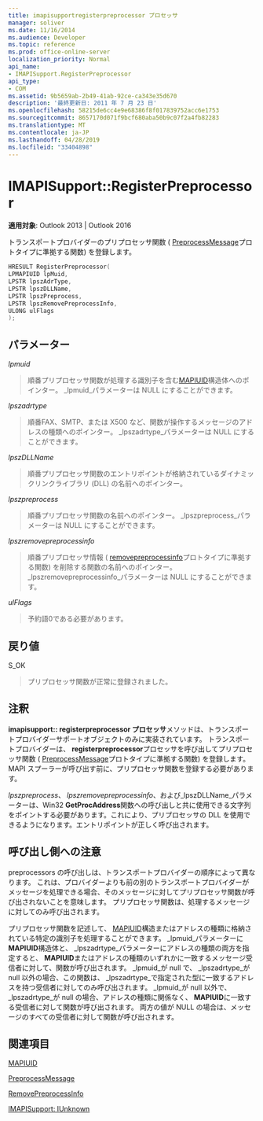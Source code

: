 ```yaml
---
title: imapisupportregisterpreprocessor プロセッサ
manager: soliver
ms.date: 11/16/2014
ms.audience: Developer
ms.topic: reference
ms.prod: office-online-server
localization_priority: Normal
api_name:
- IMAPISupport.RegisterPreprocessor
api_type:
- COM
ms.assetid: 9b5659ab-2b49-41ab-92ce-ca343e35d670
description: '最終更新日: 2011 年 7 月 23 日'
ms.openlocfilehash: 58215de6cc4e9e68386f8f017839752acc6e1753
ms.sourcegitcommit: 8657170d071f9bcf680aba50b9c07f2a4fb82283
ms.translationtype: MT
ms.contentlocale: ja-JP
ms.lasthandoff: 04/28/2019
ms.locfileid: "33404898"
---
```

# <a name="imapisupportregisterpreprocessor"></a>IMAPISupport::RegisterPreprocessor

  
  
**適用対象**: Outlook 2013 | Outlook 2016 
  
トランスポートプロバイダーのプリプロセッサ関数 ( [PreprocessMessage](preprocessmessage.md)プロトタイプに準拠する関数) を登録します。 
  
```cpp
HRESULT RegisterPreprocessor(
LPMAPIUID lpMuid,
LPSTR lpszAdrType,
LPSTR lpszDLLName,
LPSTR lpszPreprocess,
LPSTR lpszRemovePreprocessInfo,
ULONG ulFlags
);
```

## <a name="parameters"></a>パラメーター

 _lpmuid_
  
> 順番プリプロセッサ関数が処理する識別子を含む[MAPIUID](mapiuid.md)構造体へのポインター。 _lpmuid_パラメーターは NULL にすることができます。 
    
 _lpszadrtype_
  
> 順番FAX、SMTP、または X500 など、関数が操作するメッセージのアドレスの種類へのポインター。 _lpszadrtype_パラメーターは NULL にすることができます。 
    
 _lpszDLLName_
  
> 順番プリプロセッサ関数のエントリポイントが格納されているダイナミックリンクライブラリ (DLL) の名前へのポインター。
    
 _lpszpreprocess_
  
> 順番プリプロセッサ関数の名前へのポインター。 _lpszpreprocess_パラメーターは NULL にすることができます。 
    
 _lpszremovepreprocessinfo_
  
> 順番プリプロセッサ情報 ( [removepreprocessinfo](removepreprocessinfo.md)プロトタイプに準拠する関数) を削除する関数の名前へのポインター。 _lpszremovepreprocessinfo_パラメーターは NULL にすることができます。 
    
 _ulFlags_
  
> 予約語0である必要があります。
    
## <a name="return-value"></a>戻り値

S_OK 
  
> プリプロセッサ関数が正常に登録されました。
    
## <a name="remarks"></a>注釈

**imapisupport:: registerpreprocessor プロセッサ**メソッドは、トランスポートプロバイダーサポートオブジェクトのみに実装されています。 トランスポートプロバイダーは、 **registerpreprocessor**プロセッサを呼び出してプリプロセッサ関数 ( [PreprocessMessage](preprocessmessage.md)プロトタイプに準拠する関数) を登録します。 MAPI スプーラーが呼び出す前に、プリプロセッサ関数を登録する必要があります。 
  
_lpszpreprocess_、 _lpszremovepreprocessinfo_、および_lpszDLLName_パラメーターは、Win32 **GetProcAddress**関数への呼び出しと共に使用できる文字列をポイントする必要があります。これにより、プリプロセッサの DLL を使用できるようになります。エントリポイントが正しく呼び出されます。 
  
## <a name="notes-to-callers"></a>呼び出し側への注意

preprocessors の呼び出しは、トランスポートプロバイダーの順序によって異なります。 これは、プロバイダーよりも前の別のトランスポートプロバイダーがメッセージを処理できる場合、そのメッセージに対してプリプロセッサ関数が呼び出されないことを意味します。 プリプロセッサ関数は、処理するメッセージに対してのみ呼び出されます。
  
プリプロセッサ関数を記述して、 [MAPIUID](mapiuid.md)構造またはアドレスの種類に格納されている特定の識別子を処理することができます。 _lpmuid_パラメーターに**MAPIUID**構造体と、 _lpszadrtype_パラメーターにアドレスの種類の両方を指定すると、 **MAPIUID**またはアドレスの種類のいずれかに一致するメッセージ受信者に対して、関数が呼び出されます。 _lpmuid_が null で、 _lpszadrtype_が null 以外の場合、この関数は、 _lpszadrtype_で指定された型に一致するアドレスを持つ受信者に対してのみ呼び出されます。 _lpmuid_が null 以外で、 _lpszadrtype_が null の場合、アドレスの種類に関係なく、 **MAPIUID**に一致する受信者に対して関数が呼び出されます。 両方の値が NULL の場合は、メッセージのすべての受信者に対して関数が呼び出されます。
  
## <a name="see-also"></a>関連項目



[MAPIUID](mapiuid.md)
  
[PreprocessMessage](preprocessmessage.md)
  
[RemovePreprocessInfo](removepreprocessinfo.md)
  
[IMAPISupport: IUnknown](imapisupportiunknown.md)


